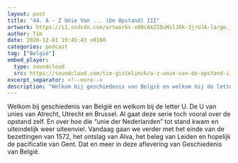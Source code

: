 ```yaml
---
layout: post
title: "44. A - Z Unie Van ... (De Opstand) III"
artwork: https://i1.sndcdn.com/artworks-vO0cAkZIQuMslJOk-3jrUJA-large.jpg
author: Tim
date: 2020-12-01 19:45:43 +0100
categories: podcast
tag: ["België"]
embed_player:
  type: soundcloud
  src: https://soundcloud.com/tim-gistelinck/a-z-unie-van-de-opstand-iii
excerpt_separator: <!--more-->
description: "Welkom bij geschiedenis van België en welkom bij de letter U."
---
```

Welkom bij geschiedenis van België en welkom bij de letter U. De U van unies van Atrecht, Utrecht en Brussel. Al gaat deze serie toch vooral over de opstand zelf. En over hoe die “unie der Nederlanden” tot stand kwam en uiteindelijk weer uiteenviel. Vandaag gaan we verder met het einde van de bezettingen van 1572, het ontslag van Alva, het beleg van Leiden en hopelijk de pacificatie van Gent. Dat en meer in deze aflevering van Geschiedenis van België.